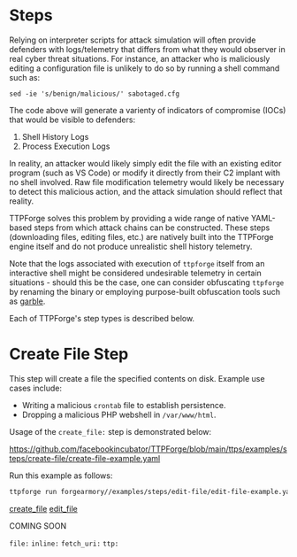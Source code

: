 # Steps

Relying on interpreter scripts for attack simulation will often provide defenders with logs/telemetry
that differs from what they would observer in real cyber threat situations. For instance,
an attacker who is maliciously editing a configuration file is unlikely to
do so by running a shell command such as:

```
sed -ie 's/benign/malicious/' sabotaged.cfg
```

The code above will generate a varienty of indicators of compromise (IOCs) that would be visible
to defenders: 

1. Shell History Logs 
1. Process Execution Logs

In reality, an attacker would likely simply edit the file with an existing editor program (such as VS Code)
or modify it directly from their C2 implant with no shell involved. Raw file modification telemetry
would likely be necessary to detect this malicious action, and the attack simulation should reflect
that reality. 

TTPForge solves this problem by providing a wide range of native YAML-based steps from 
which attack chains can be constructed. These steps (downloading files, editing files, etc.) are
natively built into the TTPForge engine itself and do not produce unrealistic shell history telemetry.

Note that the logs associated with execution of `ttpforge` itself from an interactive shell might be considered undesirable telemetry in certain situations - should this be the case, one can consider
obfuscating `ttpforge` by renaming the binary or employing purpose-built obfuscation tools such as
[garble](https://github.com/burrowers/garble).

Each of TTPForge's step types is described below.

# Create File Step

This step will create a file the specified contents 
on disk. Example use cases include:

* Writing a malicious `crontab` file to establish persistence.
* Dropping a malicious PHP webshell in `/var/www/html`.

Usage of the `create_file:` step is demonstrated below:

https://github.com/facebookincubator/TTPForge/blob/main/ttps/examples/steps/create-file/create-file-example.yaml

Run this example as follows:

```bash
ttpforge run forgearmory//examples/steps/edit-file/edit-file-example.yaml
```

[create_file](../../ttps/examples/steps/create-file/README.md)
[edit_file](../../ttps/examples/steps/edit-file/README.md)

COMING SOON

`file:`
`inline:`
`fetch_uri:`
`ttp:`